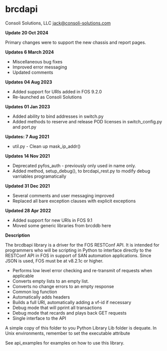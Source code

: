 # brcdapi

Consoli Solutions, LLC
jack@consoli-solutions.com

**Update 20 Oct 2024**

Primary changes were to support the new chassis and report pages.

**Updates 6 March 2024**

* Miscellaneous bug fixes
* Improved error messaging
* Updated comments

**Updates 04 Aug 2023**

* Added support for URIs added in FOS 9.2.0
* Re-launched as Consoli Solutions

**Updates 01 Jan 2023**

* Added ability to bind addresses in switch.py
* Added methods to reserve and release POD licenses in switch_config.py and port.py

**Updates: 7 Aug 2021**

* util.py - Clean up mask_ip_addr()

**Updates 14 Nov 2021**

* Deprecated pyfos_auth - previously only used in name only.
* Added method, setup_debug(), to brcdapi_rest.py to modify debug varriables programatically

**Updated 31 Dec 2021**

* Several comments and user messaging improved
* Replaced all bare exception clauses with explicit exceptions

**Updated 28 Apr 2022**

* Added support for new URIs in FOS 9.1
* Moved some generic libraries from brcddb here

**Description**

The brcdbapi library is a driver for the FOS RESTConf API. It is intended for programmers who will be scripting in Python to interface directly to the RESTConf API in FOS in support of SAN automation applications. Since JSON is used, FOS must be at v8.2.1c or higher.

* Performs low level error checking and re-transmit of requests when applicable
* Converts empty lists to an empty list.
* Converts no change errors to an empty response
* Common log function
* Automatically adds headers
* Builds a full URI, automatically adding a vf-id if necessary
* Debug mode that will pprint all transactions
* Debug mode that recards and plays back GET requests
* Single interface to the API

A simple copy of this folder to you Python Library Lib folder is dequate. In Unix environments, remember to set the executable attribute

See api_examples for examples on how to use this library.
